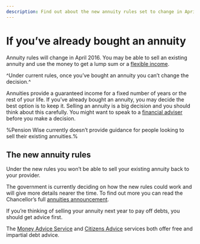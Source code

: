 ```yaml
---
description: Find out about the new annuity rules set to change in April 2016.
---
```


# If you’ve already bought an annuity

Annuity rules will change in April 2016. You may be able to sell an existing annuity and use the money to get a lump sum or a [flexible income](/pension-pot-options#flexible).

^Under current rules, once you’ve bought an annuity you can’t change the decision.^

Annuities provide a guaranteed income for a fixed number of years or the rest of your life. If you’ve already bought an annuity, you may decide the best option is to keep it. Selling an annuity is a big decision and you should think about this carefully. You might want to speak to a [financial adviser](/shop-around#getting-financial-advice) before you make a decision.

%Pension Wise currently doesn’t provide guidance for people looking to sell their existing annuities.%

## The new annuity rules

Under the new rules you won’t be able to sell your existing annuity back to your provider.

The government is currently deciding on how the new rules could work and will give more details nearer the time. To find out more you can read the Chancellor’s full [annuities announcement](https://www.gov.uk/government/news/pension-freedoms-to-be-extended-to-people-with-annuities).

If you’re thinking of selling your annuity next year to pay off debts, you should get advice first.

The [Money Advice Service](https://www.moneyadviceservice.org.uk/en) and [Citizens Advice](http://www.citizensadvice.org.uk) services both offer free and impartial debt advice.
